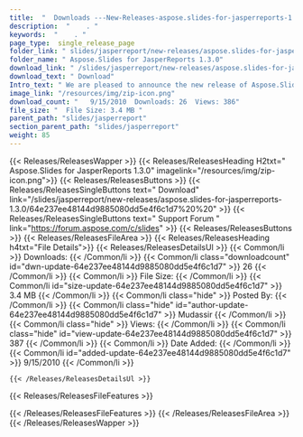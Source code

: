 ```yaml
---
title:  "  Downloads ---New-Releases-aspose.slides-for-jasperreports-1.3.0 . " 
description:  "    . " 
keywords:  "    . " 
page_type:  single_release_page
folder_link: " slides/jasperreport/new-releases/aspose.slides-for-jasperreports-1.3.0/"
folder_name: " Aspose.Slides for JasperReports 1.3.0"
download_link: " /slides/jasperreport/new-releases/aspose.slides-for-jasperreports-1.3.0/64e237ee48144d9885080dd5e4f6c1d7"
download_text: " Download"
Intro_text: " We are pleased to announce the new release of Aspose.Slides for JasperReports, w..."
image_link: "/resources/img/zip-icon.png"
download_count: "   9/15/2010  Downloads: 26  Views: 386"
file_size: "  File Size: 3.4 MB "
parent_path: "slides/jasperreport"
section_parent_path: "slides/jasperreport"
weight: 85 
---
```


{{< Releases/ReleasesWapper >}}
  {{< Releases/ReleasesHeading H2txt=" Aspose.Slides for JasperReports 1.3.0" imagelink="/resources/img/zip-icon.png">}}
  {{< Releases/ReleasesButtons >}}
    {{< Releases/ReleasesSingleButtons text=" Download" link="/slides/jasperreport/new-releases/aspose.slides-for-jasperreports-1.3.0/64e237ee48144d9885080dd5e4f6c1d7%20%20" >}}
    {{< Releases/ReleasesSingleButtons text=" Support Forum " link="https://forum.aspose.com/c/slides" >}}
  {{< Releases/ReleasesButtons >}}
  {{< Releases/ReleasesFileArea >}}
    {{< Releases/ReleasesHeading h4txt="File Details">}}
    {{< Releases/ReleasesDetailsUl >}}
            {{< Common/li  >}} Downloads: {{< /Common/li >}} 
      {{< Common/li class="downloadcount" id="dwn-update-64e237ee48144d9885080dd5e4f6c1d7" >}} 26 {{< /Common/li >}} 
      {{< Common/li  >}} File Size: {{< /Common/li >}} 
      {{< Common/li id="size-update-64e237ee48144d9885080dd5e4f6c1d7" >}} 3.4 MB {{< /Common/li >}} 
      {{< Common/li  class="hide" >}} Posted By: {{< /Common/li >}} 
      {{< Common/li class="hide" id="author-update-64e237ee48144d9885080dd5e4f6c1d7" >}} Mudassir {{< /Common/li >}} 
      {{< Common/li class="hide"  >}} Views: {{< /Common/li >}} 
      {{< Common/li class="hide" id="view-update-64e237ee48144d9885080dd5e4f6c1d7" >}} 387 {{< /Common/li >}} 
      {{< Common/li  >}} Date Added: {{< /Common/li >}} 
      {{< Common/li id="added-update-64e237ee48144d9885080dd5e4f6c1d7" >}} 9/15/2010 {{< /Common/li >}} 

    {{< /Releases/ReleasesDetailsUl >}}

  {{< Releases/ReleasesFileFeatures >}}
      
  {{< /Releases/ReleasesFileFeatures >}}
 {{< /Releases/ReleasesFileArea >}}
{{< /Releases/ReleasesWapper >}}


